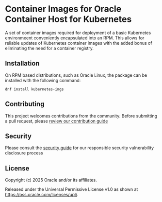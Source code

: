 # Container Images for Oracle Container Host for Kubernetes

A set of container images required for deployment of a basic Kubernetes
environmeent conveniently encapsulated into an RPM.  This allows for reliable
updates of Kubernetes container images with the added bonus of eliminating the
need for a container registry.

## Installation

On RPM based distributions, such as Oracle Linux, the package can be installed
with the following command:

```
dnf install kubernetes-imgs
```

## Contributing

This project welcomes contributions from the community. Before submitting a pull request, please [review our contribution guide](./CONTRIBUTING.md)

## Security

Please consult the [security guide](./SECURITY.md) for our responsible security vulnerability disclosure process

## License

Copyright (c) 2025 Oracle and/or its affiliates.

Released under the Universal Permissive License v1.0 as shown at
<https://oss.oracle.com/licenses/upl/>.
